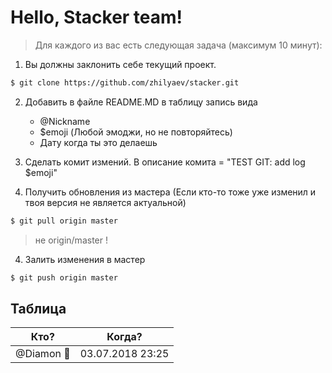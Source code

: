 # Hello, Stacker team!
> Для каждого из вас есть следующая задача (максимум 10 минут):
1. Вы должны заклонить себе текущий проект.
```bash
$ git clone https://github.com/zhilyaev/stacker.git
```
2. Добавить в файле README.MD в таблицу запись вида
    - @Nickname
    - $emoji (Любой эмоджи, но не повторяйтесь)
    - Дату когда ты это делаешь

3. Сделать комит измений. В описание комита = "TEST GIT: add log $emoji"

3. Получить обновления из мастера (Если кто-то тоже уже изменил и твоя версия не является актуальной)
```bash
$ git pull origin master
```
> не origin/master !

4. Залить изменения в мастер
```bash
$ git push origin master
```

## Таблица
Кто? | Когда?
:---:|:---:
@Diamon&nbsp;💎 | 03.07.2018 23:25